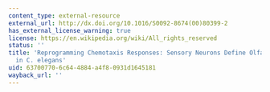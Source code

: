 ```yaml
---
content_type: external-resource
external_url: http://dx.doi.org/10.1016/S0092-8674(00)80399-2
has_external_license_warning: true
license: https://en.wikipedia.org/wiki/All_rights_reserved
status: ''
title: 'Reprogramming Chemotaxis Responses: Sensory Neurons Define Olfactory Preferences
  in C. elegans'
uid: 63700770-6c64-4884-a4f8-0931d1645181
wayback_url: ''
---
```

